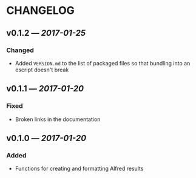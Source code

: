 # CHANGELOG

## **v0.1.2** &mdash; *2017-01-25*

### Changed

* Added `VERSION.md` to the list of packaged files so that bundling into an escript doesn't break

## **v0.1.1** &mdash; *2017-01-20*

### Fixed

* Broken links in the documentation

## **v0.1.0** &mdash; *2017-01-20*

### Added

* Functions for creating and formatting Alfred results
